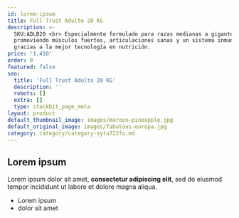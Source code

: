 ```yaml
---
id: lorem-ipsum
title: Full Trust Adulto 20 KG
description: >-
  SKU:ADLB20 <br> Especialmente formulado para razas medianas a gigantes,
  promoviendo músculos fuertes, articulaciones sanas y un sistema inmune fuerte
  gracias a la mejor tecnología en nutrición. 
price: '1,410'
order: 0
featured: false
seo:
  title: 'Full Trust Adulto 20 KG'
  description: ''
  robots: []
  extra: []
  type: stackbit_page_meta
layout: product
default_thumbnail_image: images/maroon-pineapple.jpg
default_original_image: images/fabulous-europa.jpg
category: category/category-sytu722fo.md
---
```

## Lorem ipsum

Lorem ipsum dolor sit amet, **consectetur adipiscing elit**, sed do eiusmod tempor incididunt ut labore et dolore magna aliqua.

- Lorem ipsum
- dolor sit amet